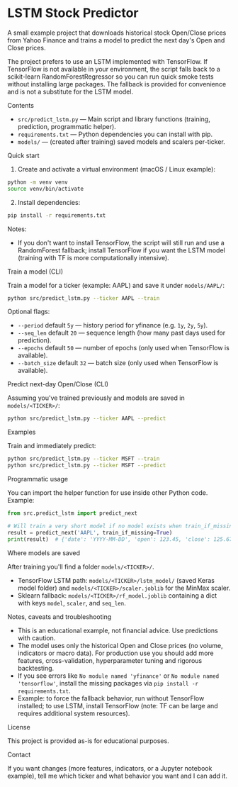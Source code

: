 # LSTM Stock Predictor

A small example project that downloads historical stock Open/Close prices from Yahoo Finance and trains a model to predict the next day's Open and Close prices.

The project prefers to use an LSTM implemented with TensorFlow. If TensorFlow is not available in your environment, the script falls back to a scikit-learn RandomForestRegressor so you can run quick smoke tests without installing large packages. The fallback is provided for convenience and is not a substitute for the LSTM model.

Contents
- `src/predict_lstm.py` — Main script and library functions (training, prediction, programmatic helper).
- `requirements.txt` — Python dependencies you can install with pip.
- `models/` — (created after training) saved models and scalers per-ticker.

Quick start

1. Create and activate a virtual environment (macOS / Linux example):

```bash
python -m venv venv
source venv/bin/activate
```

2. Install dependencies:

```bash
pip install -r requirements.txt
```

Notes:
- If you don't want to install TensorFlow, the script will still run and use a RandomForest fallback; install TensorFlow if you want the LSTM model (training with TF is more computationally intensive).

Train a model (CLI)

Train a model for a ticker (example: AAPL) and save it under `models/AAPL/`:

```bash
python src/predict_lstm.py --ticker AAPL --train
```

Optional flags:
- `--period` default `5y` — history period for yfinance (e.g. `1y`, `2y`, `5y`).
- `--seq_len` default `20` — sequence length (how many past days used for prediction).
- `--epochs` default `50` — number of epochs (only used when TensorFlow is available).
- `--batch_size` default `32` — batch size (only used when TensorFlow is available).

Predict next-day Open/Close (CLI)

Assuming you've trained previously and models are saved in `models/<TICKER>/`:

```bash
python src/predict_lstm.py --ticker AAPL --predict
```

Examples

Train and immediately predict:

```bash
python src/predict_lstm.py --ticker MSFT --train
python src/predict_lstm.py --ticker MSFT --predict
```

Programmatic usage

You can import the helper function for use inside other Python code. Example:

```python
from src.predict_lstm import predict_next

# Will train a very short model if no model exists when train_if_missing=True
result = predict_next('AAPL', train_if_missing=True)
print(result)  # {'date': 'YYYY-MM-DD', 'open': 123.45, 'close': 125.67}
```

Where models are saved

After training you'll find a folder `models/<TICKER>/`.
- TensorFlow LSTM path: `models/<TICKER>/lstm_model/` (saved Keras model folder) and `models/<TICKER>/scaler.joblib` for the MinMax scaler.
- Sklearn fallback: `models/<TICKER>/rf_model.joblib` containing a dict with keys `model`, `scaler`, and `seq_len`.

Notes, caveats and troubleshooting

- This is an educational example, not financial advice. Use predictions with caution.
- The model uses only the historical Open and Close prices (no volume, indicators or macro data). For production use you should add more features, cross-validation, hyperparameter tuning and rigorous backtesting.
- If you see errors like `No module named 'yfinance'` or `No module named 'tensorflow'`, install the missing packages via `pip install -r requirements.txt`.
- Example: to force the fallback behavior, run without TensorFlow installed; to use LSTM, install TensorFlow (note: TF can be large and requires additional system resources).

License

This project is provided as-is for educational purposes.

Contact

If you want changes (more features, indicators, or a Jupyter notebook example), tell me which ticker and what behavior you want and I can add it.
